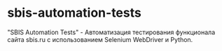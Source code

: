 # sbis-automation-tests
"SBIS Automation Tests" - Автоматизация тестирования функционала сайта sbis.ru с использованием Selenium WebDriver и Python.
